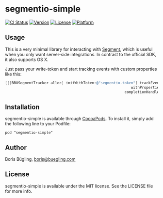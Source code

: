# segmentio-simple

[![CI Status](http://img.shields.io/travis/neonichu/segmentio-simple.svg?style=flat)](https://travis-ci.org/neonichu/segmentio-simple)
[![Version](https://img.shields.io/cocoapods/v/segmentio-simple.svg?style=flat)](http://cocoadocs.org/docsets/segmentio-simple)
[![License](https://img.shields.io/cocoapods/l/segmentio-simple.svg?style=flat)](http://cocoadocs.org/docsets/segmentio-simple)
[![Platform](https://img.shields.io/cocoapods/p/segmentio-simple.svg?style=flat)](http://cocoadocs.org/docsets/segmentio-simple)

## Usage

This is a very minimal library for interacting with [Segment](http://segment.com), which is useful when you only want server-side
integrations. In contrast to the official SDK, it also supports OS X.

Just pass your write-token and start tracking events with custom properties like this:

```objectivec
[[[BBUSegmentTracker alloc] initWithToken:@"segmentio-token"] trackEvent:@"#yolo"
                                                          withProperties:@{ @"yep": @23 }
                                                       completionHandler:nil];
```

## Installation

segmentio-simple is available through [CocoaPods](http://cocoapods.org). To install
it, simply add the following line to your Podfile:

    pod "segmentio-simple"

## Author

Boris Bügling, boris@buegling.com

## License

segmentio-simple is available under the MIT license. See the LICENSE file for more info.
